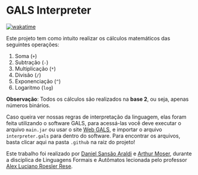 # GALS Interpreter

[![wakatime](https://wakatime.com/badge/user/920a7e43-2969-4212-82ff-1b375685ff58/project/7b56d9df-5ea7-4b10-92b1-d6e8ecdaa83b.svg)](https://wakatime.com/badge/user/920a7e43-2969-4212-82ff-1b375685ff58/project/7b56d9df-5ea7-4b10-92b1-d6e8ecdaa83b)

Este projeto tem como intuito realizar os cálculos matemáticos das seguintes operações:

1. Soma (`+`)
2. Subtração (`-`)
3. Multiplicação (`*`)
4. Divisão (`/`)
5. Exponenciação (`^`)
6. Logaritmo (`log`)

**Observação**: Todos os cálculos são realizados na **base 2**, ou seja, apenas números binários.

Caso queira ver nossas regras de interpretação da linguagem, elas foram feita utilizando o software GALS, para acessá-las você deve executar o arquivo `main.jar` ou usar o site [Web GALS](https://lia-univali.github.io/Web-GALS/), e importar o arquivo `interpreter.gals` para dentro do software. Para encontrar os arquivos, basta clicar aqui na pasta `.github` na raiz do projeto!

Este trabalho foi realizado por [Daniel Sansão Araldi](https://github.com/DanielAraldi) e [Arthur Moser](https://github.com/oArthurMoser), durante a disciplica de Linguagens Formais e Autômatos lecionada pelo professor [Alex Luciano Roesler Rese](https://github.com/alexrese).
